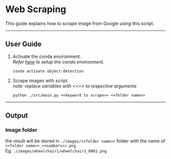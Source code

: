 # Web Scraping
This guide explains how to scrape image from Google using this script.

---

## User Guide

1. Activate the conda environment.\
 *Refer [here](../README.md#environment-setup) to setup the conda environment.*

    ```
    conda activate object-detection
    ```

2. Scrape images with script\
*note: replace variables with <<>> to respective arguments*

    ```
    python ./src/main.py <<keyword to scrape>> <<folder name>>
    ```

---

## Output

### Image folder
the result will be stored in `./images/<<folder name>>` folder with the name of `<<folder name>>_<<numbers>>.png` \
Eg. `./images/wheelchair1/wheelchair1_0001.png`